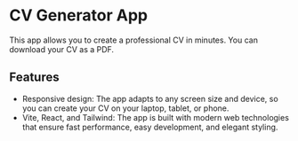 # CV Generator App

This app allows you to create a professional CV in minutes. You can download your CV as a PDF.

## Features

- Responsive design: The app adapts to any screen size and device, so you can create your CV on your laptop, tablet, or phone.
- Vite, React, and Tailwind: The app is built with modern web technologies that ensure fast performance, easy development, and elegant styling.
